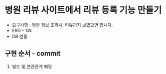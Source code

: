 # 병원 리뷰 사이트에서 리뷰 등록 기능 만들기
  - 요구사항 : 병원 정보 조회시, 리뷰까지 보였으면 합니다.
  - ERD - 1:N 
  - DB 연동
## 구현 순서 - commit
  1. 빌드 및 연관관계 매핑
   
